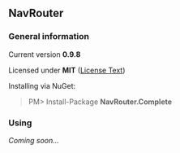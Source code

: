 ## NavRouter

### General information
Current version **0.9.8**

Licensed under **MIT** ([License Text](http://opensource.org/licenses/MIT))

Installing via NuGet:
> PM> Install-Package **NavRouter.Complete**


### Using
_Coming soon..._